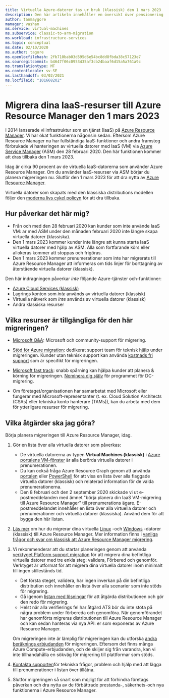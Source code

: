 ```yaml
---
title: Virtuella Azure-datorer tas ur bruk (klassisk) den 1 mars 2023
description: Den här artikeln innehåller en översikt över pensionering av virtuella datorer som skapats med den klassiska distributions modellen.
author: tanmaygore
manager: vashan
ms.service: virtual-machines
ms.subservice: classic-to-arm-migration
ms.workload: infrastructure-services
ms.topic: conceptual
ms.date: 02/10/2020
ms.author: tagore
ms.openlocfilehash: 2fb710bab03d595d6e54bc8dd8fbda38c57123e7
ms.sourcegitcommit: b4647f06c0953435af3cb24baaf6d15a5a761a9c
ms.translationtype: MT
ms.contentlocale: sv-SE
ms.lasthandoff: 03/02/2021
ms.locfileid: "101668202"
---
```

# <a name="migrate-your-iaas-resources-to-azure-resource-manager-by-march-1-2023"></a>Migrera dina IaaS-resurser till Azure Resource Manager den 1 mars 2023 

I 2014 lanserade vi infrastruktur som en tjänst (IaaS) på [Azure Resource Manager](https://azure.microsoft.com/features/resource-manager/). Vi har ökat funktionerna någonsin sedan. Eftersom Azure Resource Manager nu har fullständiga IaaS-funktioner och andra framsteg förbrukade vi hanteringen av virtuella datorer med IaaS (VM) via [Azure Service Manager](./migration-classic-resource-manager-faq.md#what-is-azure-service-manager-and-what-does-it-mean-by-classic) (ASM) den 28 februari 2020. Den här funktionen kommer att dras tillbaka den 1 mars 2023. 

Idag är cirka 90 procent av de virtuella IaaS-datorerna som använder Azure Resource Manager. Om du använder IaaS-resurser via ASM börjar du planera migreringen nu. Slutför den 1 mars 2023 för att dra nytta av [Azure Resource Manager](../azure-resource-manager/management/index.yml).

Virtuella datorer som skapats med den klassiska distributions modellen följer den [moderna livs cykel policyn](https://support.microsoft.com/help/30881/modern-lifecycle-policy) för att dra tillbaka.

## <a name="how-does-this-affect-me"></a>Hur påverkar det här mig? 

- Från och med den 28 februari 2020 kan kunder som inte använde IaaS VM: ar med ASM under den månaden februari 2020 inte längre skapa virtuella datorer (klassiska). 
- Den 1 mars 2023 kommer kunder inte längre att kunna starta IaaS virtuella datorer med hjälp av ASM. Alla som fortfarande körs eller allokeras kommer att stoppas och frigöras. 
- Den 1 mars 2023 kommer prenumerationer som inte har migrerats till Azure Resource Manager att informeras om tids linjer för borttagning av återstående virtuella datorer (klassisk).  

Den här indragningen påverkar *inte* följande Azure-tjänster och-funktioner: 
- [Azure Cloud Services (klassisk)](../cloud-services/cloud-services-choose-me.md)
- Lagrings konton som *inte* används av virtuella datorer (klassisk) 
- Virtuella nätverk som *inte* används av virtuella datorer (klassisk) 
- Andra klassiska resurser

## <a name="what-resources-are-available-for-this-migration"></a>Vilka resurser är tillgängliga för den här migreringen?

- [Microsoft Q&A](/answers/topics/azure-virtual-machines-migration.html): Microsoft och community-support för migrering.

- [Stöd för Azure migration](https://ms.portal.azure.com/#create/Microsoft.Support/Parameters/{"pesId":"6f16735c-b0ae-b275-ad3a-03479cfa1396","supportTopicId":"1135e3d0-20e2-aec5-4ef0-55fd3dae2d58"}): dedikerat support team för teknisk hjälp under migreringen. Kunder utan teknisk support kan använda [kostnads fri support](https://ms.portal.azure.com/#create/Microsoft.Support/Parameters/%7B%0A%20%20%20%20%22pesId%22%3A%20%22f3dc5421-79ef-1efa-41a5-42bf3cbb52c6%22%2C%0A%20%20%20%20%22supportTopicId%22%3A%20%22794bb734-af1b-e2d5-a757-dac7438009ab%22%2C%0A%20%20%20%20%22contextInfo%22%3A%20%22Migrate%20IAAS%20resources%20from%20Classic%20%28ASM%29%20to%20Azure%20Resource%20Manager%20%28ARM%29%22%2C%0A%20%20%20%20%22caller%22%3A%20%22NoSupportPlanASM2ARM%22%2C%0A%20%20%20%20%22severity%22%3A%20%222%22%0A%7D) som är specifikt för migreringen. 

- [Microsoft fast track](https://www.microsoft.com/fasttrack): snabb spårning kan hjälpa kunder att planera & körning för migreringen. [Nominera dig själv](https://nam06.safelinks.protection.outlook.com/?url=https%3A%2F%2Fazure.microsoft.com%2Fen-us%2Fprograms%2Fazure-fasttrack%2F%23nomination&data=02%7C01%7CTanmay.Gore%40microsoft.com%7C3e75bbf3617944ec663a08d85c058340%7C72f988bf86f141af91ab2d7cd011db47%7C1%7C0%7C637360526032558561&sdata=CxWTVQQPVWNwEqDZKktXzNV74pX91uyJ8dY8YecIgGc%3D&reserved=0) för programmet för DC-migrering.  

- Om företaget/organisationen har samarbetat med Microsoft eller fungerar med Microsoft-representanter (t. ex. Cloud Solution Architects (CSAs) eller tekniska konto hanterare (TAMs)), kan du arbeta med dem för ytterligare resurser för migrering.

## <a name="what-actions-should-i-take"></a>Vilka åtgärder ska jag göra? 

Börja planera migreringen till Azure Resource Manager, idag. 

1. Gör en lista över alla virtuella datorer som påverkas: 

   - De virtuella datorerna av typen **Virtual Machines (klassisk)** i [Azure portalens VM-fönster](https://ms.portal.azure.com/#blade/HubsExtension/BrowseResourceBlade/resourceType/Microsoft.ClassicCompute%2FVirtualMachines) är alla berörda virtuella datorer i prenumerationen. 
   - Du kan också fråga Azure Resource Graph genom att använda [portalen](https://portal.azure.com/#blade/HubsExtension/ArgQueryBlade/query/resources%0A%7C%20where%20type%20%3D%3D%20%22microsoft.classiccompute%2Fvirtualmachines%22) eller [PowerShell](../governance/resource-graph/concepts/work-with-data.md) för att visa en lista över alla flaggade virtuella datorer (klassisk) och relaterad information för de valda prenumerationerna. 
   - Den 8 februari och den 2 september 2020 skickade vi ut e-postmeddelanden med ämnet "börja planera din IaaS VM-migrering till Azure Resource Manager" till prenumerations ägare. E-postmeddelandet innehåller en lista över alla virtuella datorer och prenumerationer och virtuella datorer (klassiska). Använd dem för att bygga den här listan. 

1. [Läs mer](./migration-classic-resource-manager-overview.md) om hur du migrerar dina virtuella [Linux](./migration-classic-resource-manager-plan.md) -och [Windows](./migration-classic-resource-manager-plan.md) -datorer (klassisk) till Azure Resource Manager. Mer information finns i [vanliga frågor och svar om klassisk att Azure Resource Manager migrering](./migration-classic-resource-manager-faq.md).

1. Vi rekommenderar att du startar planeringen genom att använda [verktyget Platform support migration](./migration-classic-resource-manager-overview.md) för att migrera dina befintliga virtuella datorer med tre enkla steg: validera, Förbered och genomför. Verktyget är utformat för att migrera dina virtuella datorer inom minimalt till ingen stillestånds tid. 

   - Det första steget, validera, har ingen inverkan på din befintliga distribution och innehåller en lista över alla scenarier som inte stöds för migrering. 
   - Gå igenom [listan med lösningar](./migration-classic-resource-manager-overview.md#unsupported-features-and-configurations) för att åtgärda distributionen och gör den redo för migrering. 
   - Helst när alla verifierings fel har åtgärd ATS bör du inte stöta på några problem under förbereda och genomföra. När genomförandet har genomförts migreras distributionen till Azure Resource Manager och kan sedan hanteras via nya API: er som exponeras av Azure Resource Manager. 

   Om migreringen inte är lämplig för migreringen kan du utforska [andra beräknings erbjudanden](/azure/architecture/guide/technology-choices/compute-decision-tree) för migreringen. Eftersom det finns många Azure Compute-erbjudanden, och de skiljer sig från varandra, kan vi inte tillhandahålla en sökväg för migrering till plattformar som stöds.  

1. [Kontakta supporten](https://ms.portal.azure.com/#create/Microsoft.Support/Parameters/{"pesId":"6f16735c-b0ae-b275-ad3a-03479cfa1396","supportTopicId":"8a82f77d-c3ab-7b08-d915-776b4ff64ff4"})för tekniska frågor, problem och hjälp med att lägga till prenumerationer i listan över tillåtna.

1. Slutför migreringen så snart som möjligt för att förhindra företags påverkan och dra nytta av de förbättrade prestanda-, säkerhets-och nya funktionerna i Azure Resource Manager. 
